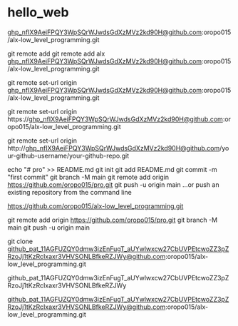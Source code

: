 # hello_web



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@github.com:oropo015/alx-low_level_programming.git

git remote add
git remote add alx 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@github.com:oropo015/alx-low_level_programming.git

git remote set-url origin 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@github.com:oropo015/alx-low_level_programming.git



git remote set-url origin https://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@github.com:oropo015/alx-low_level_programming.git

git remote set-url origin http://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@github.com/your-github-username/your-github-repo.git


echo "# pro" >> README.md
git init
git add README.md
git commit -m "first commit"
git branch -M main
git remote add origin https://github.com/oropo015/pro.git
git push -u origin main
…or push an existing repository from the command line

https://github.com/oropo015/alx-low_level_programming.git

git remote add origin https://github.com/oropo015/pro.git
git branch -M main
git push -u origin main

git clone 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@github.com:oropo015/alx-low_level_programming.git


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


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@github.com:oropo015/alx-low_level_programming.git
